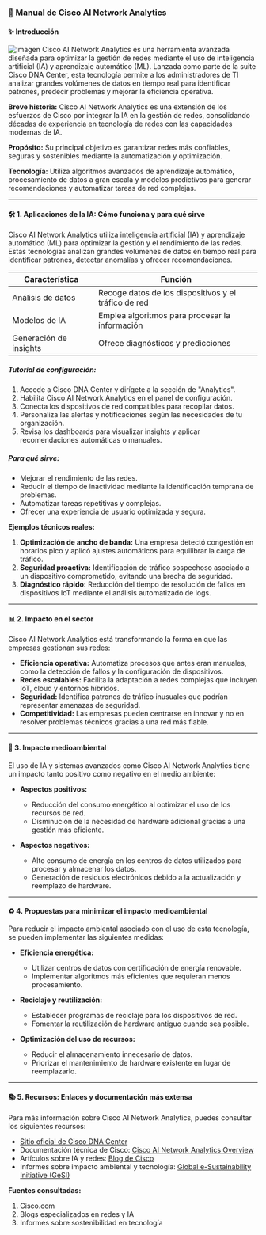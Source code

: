 ### 📘 Manual de Cisco AI Network Analytics

#### ✨ Introducción
![imagen](Captura%20de%20pantalla%20de%202024-12-13%2008-17-46.png)
Cisco AI Network Analytics es una herramienta avanzada diseñada para optimizar la gestión de redes mediante el uso de inteligencia artificial (IA) y aprendizaje automático (ML). Lanzada como parte de la suite Cisco DNA Center, esta tecnología permite a los administradores de TI analizar grandes volúmenes de datos en tiempo real para identificar patrones, predecir problemas y mejorar la eficiencia operativa. 

**Breve historia:** Cisco AI Network Analytics es una extensión de los esfuerzos de Cisco por integrar la IA en la gestión de redes, consolidando décadas de experiencia en tecnología de redes con las capacidades modernas de IA.

**Propósito:** Su principal objetivo es garantizar redes más confiables, seguras y sostenibles mediante la automatización y optimización.

**Tecnología:** Utiliza algoritmos avanzados de aprendizaje automático, procesamiento de datos a gran escala y modelos predictivos para generar recomendaciones y automatizar tareas de red complejas.

---

#### 🛠️ 1. Aplicaciones de la IA: Cómo funciona y para qué sirve

Cisco AI Network Analytics utiliza inteligencia artificial (IA) y aprendizaje automático (ML) para optimizar la gestión y el rendimiento de las redes. Estas tecnologías analizan grandes volúmenes de datos en tiempo real para identificar patrones, detectar anomalías y ofrecer recomendaciones.

| **Característica**      | **Función**                                         |
|--------------------------|-----------------------------------------------------|
| Análisis de datos       | Recoge datos de los dispositivos y el tráfico de red |
| Modelos de IA            | Emplea algoritmos para procesar la información      |
| Generación de insights  | Ofrece diagnósticos y predicciones                  |

##### **Tutorial de configuración:**

1. Accede a Cisco DNA Center y dirígete a la sección de "Analytics".
2. Habilita Cisco AI Network Analytics en el panel de configuración.
3. Conecta los dispositivos de red compatibles para recopilar datos.
4. Personaliza las alertas y notificaciones según las necesidades de tu organización.
5. Revisa los dashboards para visualizar insights y aplicar recomendaciones automáticas o manuales.

##### **Para qué sirve:**

- Mejorar el rendimiento de las redes.
- Reducir el tiempo de inactividad mediante la identificación temprana de problemas.
- Automatizar tareas repetitivas y complejas.
- Ofrecer una experiencia de usuario optimizada y segura.

**Ejemplos técnicos reales:**
1. **Optimización de ancho de banda:** Una empresa detectó congestión en horarios pico y aplicó ajustes automáticos para equilibrar la carga de tráfico.
2. **Seguridad proactiva:** Identificación de tráfico sospechoso asociado a un dispositivo comprometido, evitando una brecha de seguridad.
3. **Diagnóstico rápido:** Reducción del tiempo de resolución de fallos en dispositivos IoT mediante el análisis automatizado de logs.

---

#### 📊 2. Impacto en el sector

Cisco AI Network Analytics está transformando la forma en que las empresas gestionan sus redes:

- **Eficiencia operativa:** Automatiza procesos que antes eran manuales, como la detección de fallos y la configuración de dispositivos.
- **Redes escalables:** Facilita la adaptación a redes complejas que incluyen IoT, cloud y entornos híbridos.
- **Seguridad:** Identifica patrones de tráfico inusuales que podrían representar amenazas de seguridad.
- **Competitividad:** Las empresas pueden centrarse en innovar y no en resolver problemas técnicos gracias a una red más fiable.

---

#### 🌱 3. Impacto medioambiental

El uso de IA y sistemas avanzados como Cisco AI Network Analytics tiene un impacto tanto positivo como negativo en el medio ambiente:

- **Aspectos positivos:**
  - Reducción del consumo energético al optimizar el uso de los recursos de red.
  - Disminución de la necesidad de hardware adicional gracias a una gestión más eficiente.

- **Aspectos negativos:**
  - Alto consumo de energía en los centros de datos utilizados para procesar y almacenar los datos.
  - Generación de residuos electrónicos debido a la actualización y reemplazo de hardware.

---

#### ♻️ 4. Propuestas para minimizar el impacto medioambiental

Para reducir el impacto ambiental asociado con el uso de esta tecnología, se pueden implementar las siguientes medidas:

- **Eficiencia energética:**
  - Utilizar centros de datos con certificación de energía renovable.
  - Implementar algoritmos más eficientes que requieran menos procesamiento.

- **Reciclaje y reutilización:**
  - Establecer programas de reciclaje para los dispositivos de red.
  - Fomentar la reutilización de hardware antiguo cuando sea posible.

- **Optimización del uso de recursos:**
  - Reducir el almacenamiento innecesario de datos.
  - Priorizar el mantenimiento de hardware existente en lugar de reemplazarlo.

---

#### 📚 5. Recursos: Enlaces y documentación más extensa

Para más información sobre Cisco AI Network Analytics, puedes consultar los siguientes recursos:

- [Sitio oficial de Cisco DNA Center](https://www.cisco.com)
- Documentación técnica de Cisco: [Cisco AI Network Analytics Overview](https://www.cisco.com/c/en/us/products/analytics/ai-network-analytics/index.html)
- Artículos sobre IA y redes: [Blog de Cisco](https://blogs.cisco.com/)
- Informes sobre impacto ambiental y tecnología: [Global e-Sustainability Initiative (GeSI)](https://gesi.org)

**Fuentes consultadas:**

1. Cisco.com
2. Blogs especializados en redes y IA
3. Informes sobre sostenibilidad en tecnología

